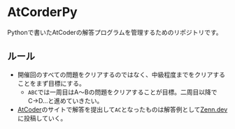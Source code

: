 # AtCorderPy

Pythonで書いたAtCoderの解答プログラムを管理するためのリポジトリです。

## ルール

- 開催回のすべての問題をクリアするのではなく、中級程度までをクリアすることをまず目標にする。
    - `ABC`では一周目はA～Bの問題をクリアすることが目標。二周目以降でC→D…と進めていきたい。
- [AtCoder](https://atcoder.jp/)のサイトで解答を提出して`AC`となったものは解答例として[Zenn.dev](https://zenn.dev/)に投稿していく。
